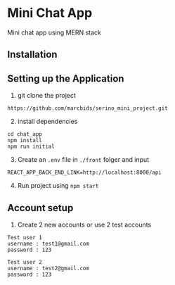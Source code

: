# Mini Chat App

Mini chat app using MERN stack

## Installation

## Setting up the Application
1. git clone the project 
```
https://github.com/marcbids/serino_mini_project.git
```
2. install dependencies 
```
cd chat_app
npm install
npm run initial
```
3. Create an `.env` file in `./front` folger and input 
```
REACT_APP_BACK_END_LINK=http://localhost:8000/api
```
4. Run project using `npm start`


## Account setup

1. Create 2 new accounts or use 2 test accounts 
```
Test user 1 
username : test1@gmail.com
password : 123

Test user 2
username : test2@gmail.com
password : 123
```